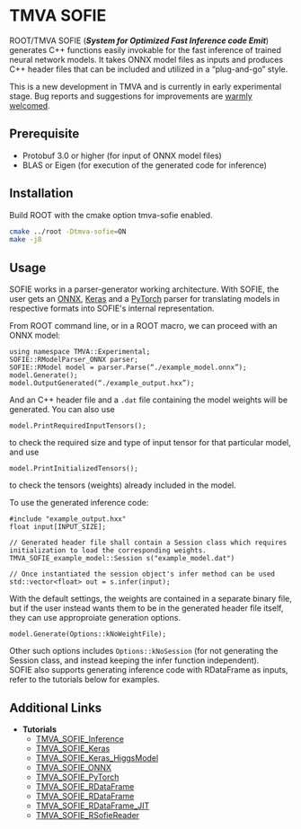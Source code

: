 
# TMVA SOFIE

ROOT/TMVA SOFIE (___System for Optimized Fast Inference code Emit___) generates C++ functions easily invokable for the fast inference of trained neural network models. It takes ONNX model files as inputs and produces C++ header files that can be included and utilized in a “plug-and-go” style.

This is a new development in TMVA and is currently in early experimental stage. Bug reports and suggestions for improvements are [warmly welcomed](mailto:Lorenzo.Moneta@cern.ch).


## Prerequisite
- Protobuf 3.0 or higher (for input of ONNX model files)
- BLAS or Eigen (for execution of the generated code for inference)

## Installation

Build ROOT with the cmake option tmva-sofie enabled.

```bash
cmake ../root -Dtmva-sofie=ON
make -j8
```
    
## Usage
SOFIE works in a parser-generator working architecture. With SOFIE, the user gets an [ONNX](https://github.com/root-project/root/tree/master/tmva/sofie_parsers), [Keras](https://github.com/root-project/root/blob/master/tmva/pymva/src/RModelParser_Keras.cxx) and a [PyTorch](https://github.com/root-project/root/blob/master/tmva/pymva/src/RModelParser_PyTorch.cxx) parser for translating models in respective formats into SOFIE's internal representation.

From ROOT command line, or in a ROOT macro, we can proceed with an ONNX model:

	using namespace TMVA::Experimental;
	SOFIE::RModelParser_ONNX parser;
	SOFIE::RModel model = parser.Parse(“./example_model.onnx”);
	model.Generate();
	model.OutputGenerated(“./example_output.hxx”);

And an C++ header file and a `.dat` file containing the model weights will be generated. You can also use

	model.PrintRequiredInputTensors();

to check the required size and type of input tensor for that particular model, and use

	model.PrintInitializedTensors();

to check the tensors (weights) already included in the model.

To use the generated inference code:

	#include "example_output.hxx"
	float input[INPUT_SIZE];

    // Generated header file shall contain a Session class which requires initialization to load the corresponding weights.
    TMVA_SOFIE_example_model::Session s("example_model.dat")

    // Once instantiated the session object's infer method can be used
	std::vector<float> out = s.infer(input);

With the default settings, the weights are contained in a separate binary file, but if the user instead wants them to be in the generated header file itself, they can use approproiate generation options. 
    
    model.Generate(Options::kNoWeightFile);

Other such options includes `Options::kNoSession` (for not generating the Session class, and instead keeping the infer function independent).  
SOFIE also supports generating inference code with RDataFrame as inputs, refer to the tutorials below for examples.

  
## Additional Links

- **Tutorials**
	- [TMVA_SOFIE_Inference](https://github.com/root-project/root/blob/master/tutorials/tmva/TMVA_SOFIE_Inference.py)
	- [TMVA_SOFIE_Keras](https://github.com/root-project/root/blob/master/tutorials/tmva/TMVA_SOFIE_Keras.C)
	- [TMVA_SOFIE_Keras_HiggsModel](https://github.com/root-project/root/blob/master/tutorials/tmva/TMVA_SOFIE_Keras_HiggsModel.C)
	- [TMVA_SOFIE_ONNX](https://github.com/root-project/root/blob/master/tutorials/tmva/TMVA_SOFIE_ONNX.C)
	- [TMVA_SOFIE_PyTorch](https://github.com/root-project/root/blob/master/tutorials/tmva/TMVA_SOFIE_PyTorch.C)
	- [TMVA_SOFIE_RDataFrame](https://github.com/root-project/root/blob/master/tutorials/tmva/TMVA_SOFIE_RDataFrame.C)
	- [TMVA_SOFIE_RDataFrame](https://github.com/root-project/root/blob/master/tutorials/tmva/TMVA_SOFIE_RDataFrame.py)
	- [TMVA_SOFIE_RDataFrame_JIT](https://github.com/root-project/root/blob/master/tutorials/tmva/TMVA_SOFIE_RDataFrame_JIT.C)
	- [TMVA_SOFIE_RSofieReader](https://github.com/root-project/root/blob/master/tutorials/tmva/TMVA_SOFIE_RSofieReader.C)

